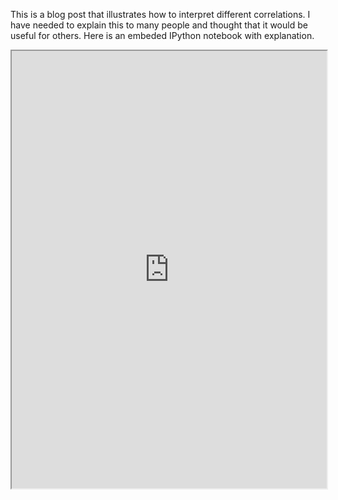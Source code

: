 <html><body><p>This is a blog post that illustrates how to interpret different correlations. I have needed to explain this to many people and thought that it would be useful for others. Here is an embeded IPython notebook with explanation.</p>

<iframe src="http://tylermarrs.com/ipython/Interpreting+Correlation.html" style="width:100%;height:700px"></iframe></body></html>